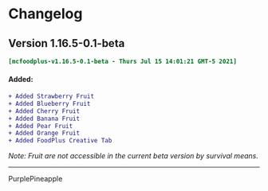 # Changelog
## Version 1.16.5-0.1-beta
```ini
[mcfoodplus-v1.16.5-0.1-beta - Thurs Jul 15 14:01:21 GMT-5 2021]
```
#### Added:
```diff
+ Added Strawberry Fruit
+ Added Blueberry Fruit
+ Added Cherry Fruit
+ Added Banana Fruit
+ Added Pear Fruit
+ Added Orange Fruit
+ Added FoodPlus Creative Tab
```

_Note: Fruit are not accessible in the current beta version by survival means._
___
PurplePineapple

